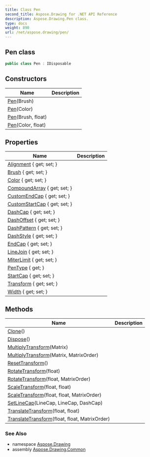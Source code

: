 ```yaml
---
title: Class Pen
second_title: Aspose.Drawing for .NET API Reference
description: Aspose.Drawing.Pen class. 
type: docs
weight: 890
url: /net/aspose.drawing/pen/
---
```

## Pen class

```csharp
public class Pen : IDisposable
```

## Constructors

| Name | Description |
| --- | --- |
| [Pen](pen/#constructor)(Brush) |  |
| [Pen](pen/#constructor_2)(Color) |  |
| [Pen](pen/#constructor_1)(Brush, float) |  |
| [Pen](pen/#constructor_3)(Color, float) |  |

## Properties

| Name | Description |
| --- | --- |
| [Alignment](../../aspose.drawing/pen/alignment/) { get; set; } |  |
| [Brush](../../aspose.drawing/pen/brush/) { get; set; } |  |
| [Color](../../aspose.drawing/pen/color/) { get; set; } |  |
| [CompoundArray](../../aspose.drawing/pen/compoundarray/) { get; set; } |  |
| [CustomEndCap](../../aspose.drawing/pen/customendcap/) { get; set; } |  |
| [CustomStartCap](../../aspose.drawing/pen/customstartcap/) { get; set; } |  |
| [DashCap](../../aspose.drawing/pen/dashcap/) { get; set; } |  |
| [DashOffset](../../aspose.drawing/pen/dashoffset/) { get; set; } |  |
| [DashPattern](../../aspose.drawing/pen/dashpattern/) { get; set; } |  |
| [DashStyle](../../aspose.drawing/pen/dashstyle/) { get; set; } |  |
| [EndCap](../../aspose.drawing/pen/endcap/) { get; set; } |  |
| [LineJoin](../../aspose.drawing/pen/linejoin/) { get; set; } |  |
| [MiterLimit](../../aspose.drawing/pen/miterlimit/) { get; set; } |  |
| [PenType](../../aspose.drawing/pen/pentype/) { get; } |  |
| [StartCap](../../aspose.drawing/pen/startcap/) { get; set; } |  |
| [Transform](../../aspose.drawing/pen/transform/) { get; set; } |  |
| [Width](../../aspose.drawing/pen/width/) { get; set; } |  |

## Methods

| Name | Description |
| --- | --- |
| [Clone](../../aspose.drawing/pen/clone/)() |  |
| [Dispose](../../aspose.drawing/pen/dispose/)() |  |
| [MultiplyTransform](../../aspose.drawing/pen/multiplytransform/#multiplytransform)(Matrix) |  |
| [MultiplyTransform](../../aspose.drawing/pen/multiplytransform/#multiplytransform_1)(Matrix, MatrixOrder) |  |
| [ResetTransform](../../aspose.drawing/pen/resettransform/)() |  |
| [RotateTransform](../../aspose.drawing/pen/rotatetransform/#rotatetransform)(float) |  |
| [RotateTransform](../../aspose.drawing/pen/rotatetransform/#rotatetransform_1)(float, MatrixOrder) |  |
| [ScaleTransform](../../aspose.drawing/pen/scaletransform/#scaletransform)(float, float) |  |
| [ScaleTransform](../../aspose.drawing/pen/scaletransform/#scaletransform_1)(float, float, MatrixOrder) |  |
| [SetLineCap](../../aspose.drawing/pen/setlinecap/)(LineCap, LineCap, DashCap) |  |
| [TranslateTransform](../../aspose.drawing/pen/translatetransform/#translatetransform)(float, float) |  |
| [TranslateTransform](../../aspose.drawing/pen/translatetransform/#translatetransform_1)(float, float, MatrixOrder) |  |

### See Also

* namespace [Aspose.Drawing](../../aspose.drawing/)
* assembly [Aspose.Drawing.Common](../../)


